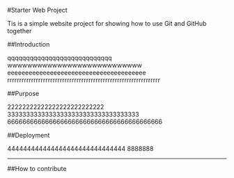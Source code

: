 #Starter Web Project 

Tis is a simple website project for
showing how to use Git and GitHub together

##Introduction

qqqqqqqqqqqqqqqqqqqqqqqqqqqq
wwwwwwwwwwwwwwwwwwwwwwwwwww
eeeeeeeeeeeeeeeeeeeeeeeeeeeeeeeeeeeeeee
rrrrrrrrrrrrrrrrrrrrrrrrrrrrrrrrrrrrrrrrrrrrrrrrrrrrrrrrrrrrrrrr

##Purpose

22222222222222222222222222
33333333333333333333333333333333333
66666666666666666666666666666666666666666

##Deployment

444444444444444444444444444444
8888888
**************

##How to contribute